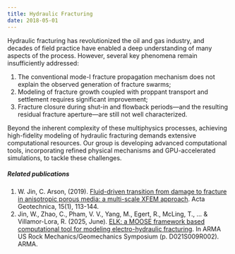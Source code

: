 ```yaml
---
title: Hydraulic Fracturing
date: 2018-05-01
---
```


Hydraulic fracturing has revolutionized the oil and gas industry, and decades of field practice have enabled a deep understanding of many aspects of the process. However, several key phenomena remain insufficiently addressed:
1. The conventional mode-I fracture propagation mechanism does not explain the observed generation of fracture swarms;
2. Modeling of fracture growth coupled with proppant transport and settlement requires significant improvement;
3. Fracture closure during shut-in and flowback periods—and the resulting residual fracture aperture—are still not well characterized.

Beyond the inherent complexity of these multiphysics processes, achieving high-fidelity modeling of hydraulic fracturing demands extensive computational resources. Our group is developing advanced computational tools, incorporating refined physical mechanisms and GPU-accelerated simulations, to tackle these challenges. 

<!--more-->

##### Related publications

1. W. Jin, C. Arson, (2019). [Fluid-driven transition from damage to fracture in anisotropic porous media: a multi-scale XFEM approach](https://wjin33.github.io/GIL/publication/jin-fluid-driven-2020/).  Acta Geotechnica, 15(1), 113-144.
2. Jin, W., Zhao, C., Pham, V. V., Yang, M., Egert, R., McLing, T., ... & Villamor-Lora, R. (2025, June). [ELK: a MOOSE framework based computational tool for modeling electro-hydraulic fracturing](https://wjin33.github.io/GIL/publication/jin-elk-2025/). In ARMA US Rock Mechanics/Geomechanics Symposium (p. D021S009R002). ARMA.